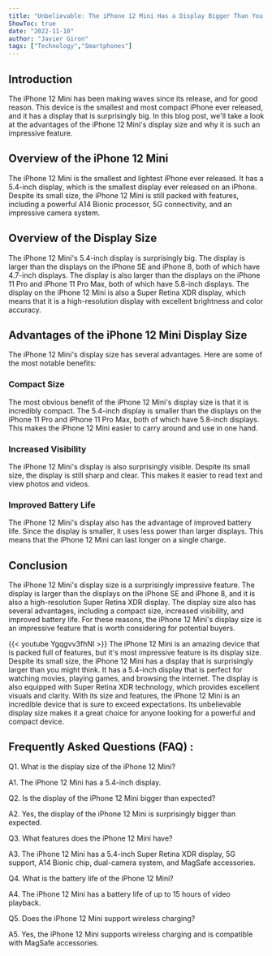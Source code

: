 ```yaml
---
title: "Unbelievable: The iPhone 12 Mini Has a Display Bigger Than You Think!"
ShowToc: true 
date: "2022-11-10"
author: "Javier Giron" 
tags: ["Technology","Smartphones"]
---
```

## Introduction

The iPhone 12 Mini has been making waves since its release, and for good reason. This device is the smallest and most compact iPhone ever released, and it has a display that is surprisingly big. In this blog post, we'll take a look at the advantages of the iPhone 12 Mini's display size and why it is such an impressive feature.

## Overview of the iPhone 12 Mini

The iPhone 12 Mini is the smallest and lightest iPhone ever released. It has a 5.4-inch display, which is the smallest display ever released on an iPhone. Despite its small size, the iPhone 12 Mini is still packed with features, including a powerful A14 Bionic processor, 5G connectivity, and an impressive camera system.

## Overview of the Display Size

The iPhone 12 Mini's 5.4-inch display is surprisingly big. The display is larger than the displays on the iPhone SE and iPhone 8, both of which have 4.7-inch displays. The display is also larger than the displays on the iPhone 11 Pro and iPhone 11 Pro Max, both of which have 5.8-inch displays. The display on the iPhone 12 Mini is also a Super Retina XDR display, which means that it is a high-resolution display with excellent brightness and color accuracy.

## Advantages of the iPhone 12 Mini Display Size

The iPhone 12 Mini's display size has several advantages. Here are some of the most notable benefits:

### Compact Size

The most obvious benefit of the iPhone 12 Mini's display size is that it is incredibly compact. The 5.4-inch display is smaller than the displays on the iPhone 11 Pro and iPhone 11 Pro Max, both of which have 5.8-inch displays. This makes the iPhone 12 Mini easier to carry around and use in one hand.

### Increased Visibility

The iPhone 12 Mini's display is also surprisingly visible. Despite its small size, the display is still sharp and clear. This makes it easier to read text and view photos and videos.

### Improved Battery Life

The iPhone 12 Mini's display also has the advantage of improved battery life. Since the display is smaller, it uses less power than larger displays. This means that the iPhone 12 Mini can last longer on a single charge.

## Conclusion

The iPhone 12 Mini's display size is a surprisingly impressive feature. The display is larger than the displays on the iPhone SE and iPhone 8, and it is also a high-resolution Super Retina XDR display. The display size also has several advantages, including a compact size, increased visibility, and improved battery life. For these reasons, the iPhone 12 Mini's display size is an impressive feature that is worth considering for potential buyers.

{{< youtube Ygqgvv3fhNI >}} 
The iPhone 12 Mini is an amazing device that is packed full of features, but it's most impressive feature is its display size. Despite its small size, the iPhone 12 Mini has a display that is surprisingly larger than you might think. It has a 5.4-inch display that is perfect for watching movies, playing games, and browsing the internet. The display is also equipped with Super Retina XDR technology, which provides excellent visuals and clarity. With its size and features, the iPhone 12 Mini is an incredible device that is sure to exceed expectations. Its unbelievable display size makes it a great choice for anyone looking for a powerful and compact device.

## Frequently Asked Questions (FAQ) :
Q1. What is the display size of the iPhone 12 Mini?

A1. The iPhone 12 Mini has a 5.4-inch display. 

Q2. Is the display of the iPhone 12 Mini bigger than expected?

A2. Yes, the display of the iPhone 12 Mini is surprisingly bigger than expected. 

Q3. What features does the iPhone 12 Mini have?

A3. The iPhone 12 Mini has a 5.4-inch Super Retina XDR display, 5G support, A14 Bionic chip, dual-camera system, and MagSafe accessories. 

Q4. What is the battery life of the iPhone 12 Mini?

A4. The iPhone 12 Mini has a battery life of up to 15 hours of video playback. 

Q5. Does the iPhone 12 Mini support wireless charging?

A5. Yes, the iPhone 12 Mini supports wireless charging and is compatible with MagSafe accessories.



